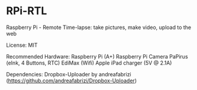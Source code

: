 # RPi-RTL
Raspberry Pi - Remote Time-lapse: take pictures, make video, upload to the web

License:
MIT

Recommended Hardware:
Raspberry Pi (A+)
Raspberry Pi Camera
PaPirus (eInk, 4 Buttons, RTC)
EdiMax (Wifi)
Apple iPad charger (5V @ 2.1A)

Dependencies:
    Dropbox-Uploader by andreafabrizi  (https://github.com/andreafabrizi/Dropbox-Uploader)

